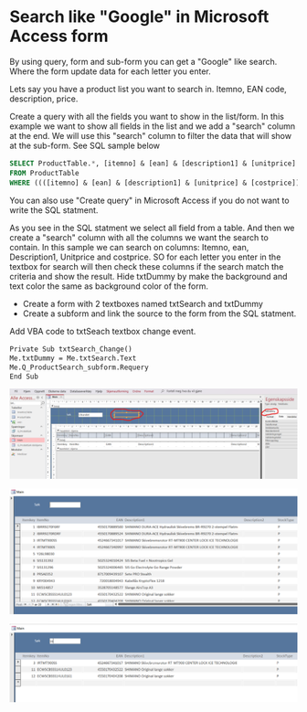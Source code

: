 # Search like "Google" in Microsoft Access form

By using query, form and sub-form you can get a "Google" like search.
Where the form update data for each letter you enter.

Lets say you have a product list you want to search in.
Itemno, EAN code, description, price.

Create a query with all the fields you want to show in the list/form.
In this example we want to show all fields in the list and we add a "search" column at the end.
We will use this "search" column to filter the data that will show at the sub-form.
See SQL sample below

```sql
SELECT ProductTable.*, [itemno] & [ean] & [description1] & [unitprice] & [costprice] AS Search
FROM ProductTable
WHERE ((([itemno] & [ean] & [description1] & [unitprice] & [costprice]) Like "*" & [Froms]![Main]![txtDummy] & "*"));
```

You can also use "Create query" in Microsoft Access if you do not want to write the SQL statment.

As you see in the SQL statment we select all field from a table. And then we create a "search" column with all the columns we want the search to contain.
In this sample we can search on columns: Itemno, ean, Description1, Unitprice and costprice.
SO for each letter you enter in the textbox for search will then check these columns if the search match the criteria and show the result.
Hide txtDummy by make the background and text color the same as background color of the form.

* Create a form with 2 textboxes named txtSearch and txtDummy
* Create a subform and link the source to the form from the SQL statment.

Add VBA code to txtSeach textbox change event.

```vba
Private Sub txtSearch_Change()
Me.txtDummy = Me.txtSearch.Text
Me.Q_ProductSearch_subform.Requery
End Sub
```

![Textbox txtDummy](https://github.com/Idemar/Programming/blob/master/Microsoft%20Access/Search%20like%20Google%20in%20form/images/Skjema_hoved.png)

![Before filter in the search box](https://github.com/Idemar/Programming/blob/master/Microsoft%20Access/Search%20like%20Google%20in%20form/images/Hovedskjema.png)

![After filter in the search box](https://github.com/Idemar/Programming/blob/master/Microsoft%20Access/Search%20like%20Google%20in%20form/images/Hovedskjema2.png)
